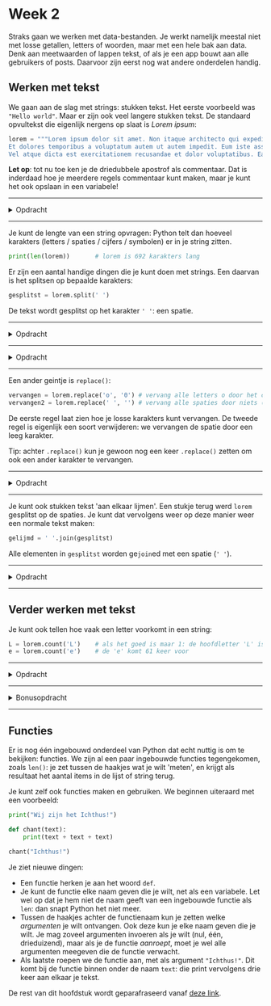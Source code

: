 # Week 2
Straks gaan we werken met data-bestanden. Je werkt namelijk meestal niet met losse getallen, letters of woorden, maar met een hele bak aan data. Denk aan meetwaarden of lappen tekst, of als je een app bouwt aan alle gebruikers of posts. Daarvoor zijn eerst nog wat andere onderdelen handig.

## Werken met tekst
We gaan aan de slag met strings: stukken tekst. Het eerste voorbeeld was `"Hello world"`. Maar er zijn ook veel langere stukken tekst. De standaard opvultekst die eigenlijk nergens op slaat is *Lorem ipsum*:
```python
lorem = """Lorem ipsum dolor sit amet. Non itaque architecto qui expedita voluptas eum natus totam. Est mollitia voluptatem aut deleniti labore hic dolore vero aut suscipit vitae aut animi officiis aut possimus nobis. Rem dignissimos repellat id internos quis et voluptatem cupiditate non rerum nulla qui tenetur quaerat et officiis molestiae.
Et dolores temporibus a voluptatum autem ut autem impedit. Eum iste assumenda in reprehenderit consequatur est minima iusto aut quod perferendis aut dolorum culpa.
Vel atque dicta est exercitationem recusandae et dolor voluptatibus. Ea alias placeat non sint molestias est amet dolores  adipisci sunt et quis veniam et voluptatibus pariatur non voluptas quia."""
```

**Let op**: tot nu toe ken je de driedubbele apostrof als commentaar. Dat is inderdaad hoe je meerdere regels commentaar kunt maken, maar je kunt het ook opslaan in een variabele!

---

<details>
<summary>Opdracht</summary>

Print `lorem`.
</details>

---

Je kunt de lengte van een string opvragen: Python telt dan hoeveel karakters (letters / spaties / cijfers / symbolen) er in je string zitten.
```python
print(len(lorem))       # lorem is 692 karakters lang
```

Er zijn een aantal handige dingen die je kunt doen met strings. Een daarvan is het splitsen op bepaalde karakters:
```python
gesplitst = lorem.split(' ')
```

De tekst wordt gesplitst op het karakter `' '`: een spatie.

---

<details>
<summary>Opdracht</summary>

Print `gesplitst`. Wat is `gesplitst` voor iets (welk *datatype* heeft het)? Maak gebruik van een `for`-loop om elk element in `gesplitst` te printen.
</details>

---

<details>
<summary>Opdracht</summary>

Splits `lorem` op het karakter `'\n'`. Print het resultaat van het splitsen en kijk goed: waarop is er gesplitst? Wat betekent `\n` dus?
</details>

---

Een ander geintje is `replace()`:
```python
vervangen = lorem.replace('o', '0') # vervang alle letters o door het cijfer 0
vervangen2 = lorem.replace(' ', '') # vervang alle spaties door niets (verwijder dus alle spaties)
```

De eerste regel laat zien hoe je losse karakters kunt vervangen. De tweede regel is eigenlijk een soort verwijderen: we vervangen de spatie door een leeg karakter. 

Tip: achter `.replace()` kun je gewoon nog een keer `.replace()` zetten om ook een ander karakter te vervangen.

---

<details>
<summary>Opdracht</summary>

Maak gebruik van de volgende tekst:
```python
tekst = "HET VAK INFORMATICA IS HET LEUKSTE VAK DAT OP HET ICHTHUS GEGEVEN WORDT (DAT IS EEN FEIT). DAT KOMT NATUURLIJK OOK DOOR DE LEERLINGEN: ZE ZIJN IJVERIG AAN HET PROGRAMMEREN EN MAKEN HET ALTIJD GEZELLIG."
```
Vervang zoveel mogelijk letters door cijfers, waarna de tekst toch nog te lezen is (gebruik minimaal de 1, 2, 3 en 4). Of je schrijft zelf een tekst die je aan je buren laat lezen nadat je letters vervangen hebt door cijfers.

</details>

---

Je kunt ook stukken tekst 'aan elkaar lijmen'. Een stukje terug werd `lorem` gesplitst op de spaties. Je kunt dat vervolgens weer op deze manier weer een normale tekst maken:
```python
gelijmd = ' '.join(gesplitst)
```

Alle elementen in `gesplitst` worden ge`join`ed met een spatie (`' '`).

---

<details>
<summary>Opdracht</summary>

Pak de tekst waarbij je gesplitst hebt op het teken `\n` (dat is een *newline*) van een enkele opdracht terug. `join` de losse zinnen met een dubbele Enter zodat het echt losse alinea's worden. (Hint: je kunt `\n\n` gebruiken om twee Enters te maken.)

</details>

---

## Verder werken met tekst

Je kunt ook tellen hoe vaak een letter voorkomt in een string:
```python
L = lorem.count('L')    # als het goed is maar 1: de hoofdletter 'L' is alleen als eerste letter aanwezig
e = lorem.count('e')    # de 'e' komt 61 keer voor
```

---

<details>
<summary>Opdracht</summary>

Kopieer de volgende tekst en sla die op in een variabele:
```python
"""In het begin schiep God de hemel en de aarde.
De aarde nu was woest en leeg, en duisternis lag over de watervloed; en de Geest van God zweefde boven het water.
En God zei: Laat er licht zijn! En er was licht.
En God zag het licht dat het goed was; en God maakte scheiding tussen het licht en de duisternis.
En God noemde het licht dag en de duisternis noemde Hij nacht. Toen was het avond geweest en het was morgen geweest.
En God zei: Laat er een gewelf zijn in het midden van het water, en laat dat scheiding maken tussen water en water!
En God maakte dat gewelf en maakte scheiding tussen het water dat onder het gewelf is, en het water dat boven het gewelf is. En het was zo.
En God noemde het gewelf hemel. Toen was het avond geweest en het was morgen geweest: de tweede dag.
En God zei: Laat het water dat onder de hemel is, in één plaats samenvloeien en laat het droge zichtbaar worden! En het was zo.
En God noemde het droge aarde en het samengevloeide water noemde Hij zeeën; en God zag dat het goed was.
En God zei: Laat de aarde groen doen opkomen, zaaddragend gewas, vruchtbomen, die naar hun soort vrucht dragen, waarin hun zaad is op de aarde! En het was zo.
En de aarde bracht groen voort, zaaddragend gewas naar zijn soort en bomen die vrucht dragen waarin hun zaad is, naar hun soort. En God zag dat het goed was.
Toen was het avond geweest en het was morgen geweest: de derde dag.
En God zei: Laten er lichten zijn aan het hemelgewelf om scheiding te maken tussen de dag en de nacht; en laten zij zijn tot tekenen, en tot aanduiding van vaste tijden en van dagen en jaren!
En laten zij tot lichten zijn aan het hemelgewelf om licht te geven op de aarde! En het was zo.
En God maakte de twee grote lichten: het grote licht om de dag te beheersen en het kleine licht om de nacht te beheersen; en ook de sterren.
En God plaatste ze aan het hemelgewelf om licht te geven op de aarde,
om de dag en de nacht te beheersen en om scheiding te maken tussen het licht en de duisternis. En God zag dat het goed was.
Toen was het avond geweest en het was morgen geweest: de vierde dag.
En God zei: Laat het water wemelen van wemelende levende wezens; en laten er vogels boven de aarde vliegen, langs het hemelgewelf!
En God schiep de grote zeedieren en alle krioelende levende wezens waarvan het water wemelt, naar hun soort, en alle gevleugelde vogels naar hun soort. En God zag dat het goed was.
En God zegende ze en zei: Wees vruchtbaar, word talrijk, en vervul het water van de zeeen; en laten de vogels talrijk worden op de aarde!
Toen was het avond geweest en het was morgen geweest: de vijfde dag.
En God zei: Laat de aarde levende wezens naar hun soort voortbrengen: vee, kruipende dieren en wilde dieren van de aarde, naar zijn soort! En het was zo.
En God maakte de wilde dieren van de aarde naar hun soort, het vee naar hun soort, en alle kruipende dieren van de aardbodem naar hun soort. En God zag dat het goed was.
En God zei: Laten Wij mensen maken naar Ons beeld, naar Onze gelijkenis; en laten zij heersen over de vissen van de zee, over de vogels in de lucht, over het vee, over heel de aarde en over al de kruipende dieren die over de aarde kruipen!
En God schiep de mens naar Zijn beeld; naar het beeld van God schiep Hij hem; mannelijk en vrouwelijk schiep Hij hen.
En God zegende hen en God zei tegen hen: Wees vruchtbaar, word talrijk, vervul de aarde en onderwerp haar, en heers over de vissen van de zee, over de vogels in de lucht en over al de dieren die over de aarde kruipen!
En God zei: Ik geef u al het zaaddragende gewas dat op heel de aarde is, en alle bomen waaraan zaaddragende boomvruchten zijn; dat zal u tot voedsel dienen.
Maar aan al de dieren van de aarde, aan alle vogels in de lucht en aan al wat over de aarde kruipt, waarin leven is, heb Ik al het groene gewas tot voedsel gegeven. En het was zo.
En God zag al wat Hij gemaakt had, en zie, het was zeer goed. Toen was het avond geweest en het was morgen geweest: de zesde dag.

Zo zijn de hemel en de aarde voltooid, en heel hun legermacht.
Toen God op de zevende dag Zijn werk, dat Hij gemaakt had, voltooid had, rustte Hij op de zevende dag van al Zijn werk, dat Hij gemaakt had.
En God zegende de zevende dag en heiligde die, want daarop rustte Hij van al Zijn werk, dat God schiep door het te maken.
Dit is wat uit de hemel en de aarde voortkwam, toen zij geschapen werden. Op de dag dat de HEERE God aarde en hemel maakte –
er was nog geen enkele veldstruik op de aarde en er was nog geen enkel veldgewas opgekomen, want de HEERE God had het niet laten regenen op de aarde; en er was geen mens om de aardbodem te bewerken,
maar een damp steeg uit de aarde op en bevochtigde heel de aardbodem –
toen vormde de HEERE God de mens uit het stof van de aardbodem en blies de levensadem in zijn neusgaten; zo werd de mens tot een levend wezen.
Ook plantte de HEERE God een hof in Eden, in het oosten, en Hij plaatste daar de mens, die Hij gevormd had.
En de HEERE God liet allerlei bomen uit de aardbodem opkomen, begerenswaardig om te zien en goed om van te eten; ook de boom des levens, in het midden van de hof, en de boom van de kennis van goed en kwaad.
Een rivier kwam voort uit Eden om de hof te bevochtigen. En vandaar splitste hij zich en vormde vier hoofdstromen.
De naam van de eerste rivier is Pison; die is het die rond heel het land van Havila stroomt, waar het goud is.
En het goud van dit land is goed; ook is er balsemhars en de edelsteen onyx.
En de naam van de tweede rivier is Gihon; die is het die rond heel het land Cusj stroomt.
En de naam van de derde rivier is Tigris; die loopt ten oosten van Assur. En de vierde rivier is de Eufraat.
De HEERE God nam de mens, en zette hem in de hof van Eden om die te bewerken en te onderhouden.
En de HEERE God gebood de mens: Van alle bomen van de hof mag u vrij eten,
maar van de boom van de kennis van goed en kwaad, daarvan mag u niet eten, want op de dag dat u daarvan eet, zult u zeker sterven.
Ook zei de HEERE God: Het is niet goed dat de mens alleen is; Ik zal een hulp voor hem maken als iemand tegenover hem.
De HEERE God vormde uit de aardbodem alle dieren van het veld en alle vogels in de lucht, en bracht die bij Adam om te zien hoe hij ze noemen zou; en zoals Adam elk levend wezen noemen zou, zo zou zijn naam zijn.
Zo gaf Adam namen aan al het vee en aan de vogels in de lucht en aan alle dieren van het veld; maar voor de mens vond hij geen hulp als iemand tegenover hem.
Toen liet de HEERE God een diepe slaap op Adam vallen, zodat hij in slaap viel; en Hij nam een van zijn ribben en sloot de plaats ervan toe met vlees.
En de HEERE God bouwde de rib die Hij uit Adam genomen had, tot een vrouw en Hij bracht haar bij Adam.
Toen zei Adam:
Deze is ditmaal	been van mijn beenderen, en vlees van mijn vlees!
Deze zal mannin genoemd worden,	want uit de man	is zij genomen.
Daarom zal een man zijn vader en zijn moeder verlaten en zich aan zijn vrouw hechten; en zij zullen tot één vlees zijn.
En zij waren beiden naakt, Adam en zijn vrouw, maar zij schaamden zich niet.

De slang nu was de listigste onder alle dieren van het veld, die de HEERE God gemaakt had; en hij zei tegen de vrouw: Is het echt zo dat God gezegd heeft: U mag niet eten van alle bomen in de hof?
En de vrouw zei tegen de slang: Van de vrucht van de bomen in de hof mogen wij eten,
maar van de vrucht van de boom die in het midden van de hof staat, heeft God gezegd: U mag daarvan niet eten en hem niet aanraken, anders sterft u.
Toen zei de slang tegen de vrouw: U zult zeker niet sterven.
Maar God weet dat, op de dag dat u daarvan eet, uw ogen geopend zullen worden en dat u als God zult zijn, goed en kwaad kennend.
En de vrouw zag dat die boom goed was om ervan te eten en dat hij een lust was voor het oog, ja, een boom die begerenswaardig was om er verstandig door te worden; en zij nam van zijn vrucht en at; en zij gaf ook wat aan haar man, die bij haar was, en hij at ervan.
Toen werden de ogen van beiden geopend en zij merkten dat zij naakt waren. Zij vlochten vijgenbladeren samen en maakten voor zichzelf schorten.
En zij hoorden de stem van de HEERE God, Die in de hof wandelde, bij de wind in de namiddag. Toen verborgen Adam en zijn vrouw zich voor het aangezicht van de HEERE God te midden van de bomen in de hof.
En de HEERE God riep Adam en zei tegen hem: Waar bent u?
En hij zei: Ik hoorde Uw stem in de hof en ik werd bevreesd, want ik ben naakt; daarom verborg ik mij.
En Hij zei: Wie heeft u verteld dat u naakt bent? Hebt u van die boom gegeten waarvan Ik u geboden had daar niet van te eten?
Toen zei Adam: De vrouw die U gaf om bij mij te zijn, die heeft mij van die boom gegeven en ik heb ervan gegeten.
En de HEERE God zei tegen de vrouw: Wat hebt u daar gedaan! En de vrouw zei: De slang heeft mij bedrogen en ik heb ervan gegeten.
Toen zei de HEERE God tegen de slang:
Omdat u dit gedaan hebt, bent u vervloekt onder al het vee en onder alle dieren van het veld!
Op uw buik zult u gaan en stof zult u eten, al de dagen van uw leven.
En Ik zal vijandschap teweegbrengen tussen u en de vrouw, en tussen uw nageslacht en haar Nageslacht;
Dat zal u de kop vermorzelen, en u zult Het de hiel vermorzelen.
Tegen de vrouw zei Hij: Ik zal uw moeite in uw zwangerschap zeer groot maken; met pijn zult u kinderen baren. 
maar uw man zal uw begeerte uitgaan, maar hij zal over u heersen.
En tegen Adam zei Hij: Omdat u geluisterd hebt naar de stem van uw vrouw en van die boom gegeten hebt waarvan Ik u geboden had: U mag daarvan niet eten,
is de aardbodem omwille van u vervloekt; met zwoegen zult u daarvan eten, al de dagen van uw leven;
dorens en distels zal hij voor u laten opkomen en u zult het gewas van het veld eten.
In het zweet van uw gezicht zult u brood eten, totdat u tot de aardbodem terugkeert, omdat u daaruit genomen bent;
want stof bent u en u zult tot stof terugkeren.
En Adam gaf zijn vrouw de naam Eva, omdat zij moeder van alle levenden is.
En de HEERE God maakte voor Adam en voor zijn vrouw kleren van huiden en kleedde hen daarmee.
Toen zei de HEERE God: Zie, de mens is geworden als een van Ons, omdat hij goed en kwaad kent. Nu dan, laat hij zijn hand niet uitsteken en ook van de boom des levens nemen en eten, zodat hij eeuwig zou leven!
Daarom zond de HEERE God hem weg uit de hof van Eden, om de aardbodem te bewerken, waaruit hij genomen was.
Hij verdreef de mens, en plaatste ten oosten van de hof van Eden de cherubs met een vlammend zwaard, dat heen en weer bewoog, om de weg naar de boom des levens te bewaken."""
```
Zoals je waarschijnlijk wel gemerkt hebt is dit Genesis 1.

Bereken de frequentie van de letter `e`. Druk die uit in een percentage: het aantal keer dat `e` voorkomt gedeeld door de totale lengte van de tekst. Zoek op internet op hoe vaak de `e` gemiddeld voorkomt in een Nederlandse tekst.

Bereken ook de frequentie als je de hoofdletter `E` meetelt samen met `e`. Komt het een beetje in de buurt?
</details>

---

<details>
<summary>Bonusopdracht</summary>

Pak de tekst van Genesis 1 er weer bij. Maak gebruik van een `for`-loop over alle letters van het alfabet, om zo de frequentie voor elke letter te berekenen. Print elke keer de letter die je bekijkt, en welk percentage er bij hoort.

Maar: let op. Bij het berekenen van het percentage gebruik je `len()`, maar `len()` rekent ook het aantal spaties en Enters mee. Dat zijn echter geen letters, dus moet je die moet je dan wel eerst verwijderen. Ter controle: als het goed is vind je daarmee een percentage van 19.4% voor de letter e/E. (Een stuk beter dus dan het percentage bij de vorige opdracht!)

Tip: als je voor een willekeurige kleine letter ook de hoofdletter wilt weten, kun je gebruik maken van dit voorbeeld:
```python
letter = 'a'    # voorbeeldletter
hoofdletter = letter.upper()    # de 'uppercase' van 'a' oftewel 'A'
```

(Dat kan ook andersom:)
```python
letter = 'B'    # voorbeeldletter
kleineletter = letter.lower()   # de 'lowercase' van 'B' oftewel 'b'
```

**Beoordeling:**
* 0.00pt: niet ingeleverd / werkt totaal niet
* 0.25pt: ingeleverd maar geen correct resultaat / simpele oplossing om werkend te krijgen
* 0.50pt: ingeleverd en (zo goed als) correct
</details>

---

## Functies
Er is nog één ingebouwd onderdeel van Python dat echt nuttig is om te bekijken: functies. We zijn al een paar ingebouwde functies tegengekomen, zoals `len()`: je zet tussen de haakjes wat je wilt 'meten', en krijgt als resultaat het aantal items in de lijst of string terug.

Je kunt zelf ook functies maken en gebruiken. We beginnen uiteraard met een voorbeeld:
```python
print("Wij zijn het Ichthus!")

def chant(text):
    print(text + text + text)

chant("Ichthus!")
```
Je ziet nieuwe dingen:
* Een functie herken je aan het woord `def`.
* Je kunt de functie elke naam geven die je wilt, net als een variabele. Let wel op dat je hem niet de naam geeft van een ingebouwde functie als `len`: dan snapt Python het niet meer.
* Tussen de haakjes achter de functienaam kun je zetten welke _argumenten_ je wilt ontvangen. Ook deze kun je elke naam geven die je wilt. Je mag zoveel argumenten invoeren als je wilt (nul, één, drieduizend), maar als je de functie _aanroept_, moet je wel alle argumenten meegeven die de functie verwacht.
* Als laatste roepen we de functie aan, met als argument `"Ichthus!"`. Dit komt bij de functie binnen onder de naam `text`: die print vervolgens drie keer aan elkaar je tekst.

De rest van dit hoofdstuk wordt geparafraseerd vanaf [deze link](https://learn.microsoft.com/nl-nl/training/modules/secret-message/).